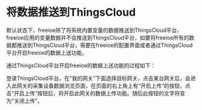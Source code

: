 # 将数据推送到ThingsCloud

默认状态下，freeioe除了将系统内置变量的数据推送到ThingsCloud平台，freeioe应用的变量数据并不会推送到ThingsCloud平台，如要将freeioe所有的数据都推送到ThingsCloud平台，需要在freeioe的配置界面或者通过ThingsCloud平台开启freeioe的数据上送功能。

通过ThingsCloud平台开启freeioe的数据上送功能的过程如下：

登录ThingsCloud平台，在“我的网关”下面选择目标网关，点击某台网关后，会进入此网关的采集设备数据浏览页面，在页面的右上角上有“开启上传”的按钮，点击“开启上传”按钮后，将开启此网关的数据上传功能。随后此按钮的文字将变为“关闭上传”。

